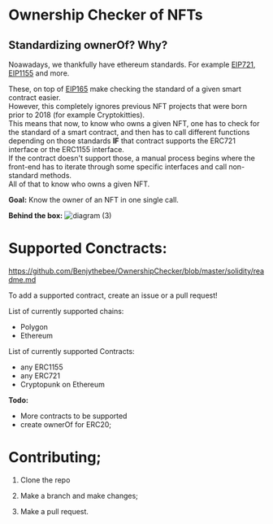 # Ownership Checker of NFTs

## Standardizing ownerOf? Why?

<p>Noawadays, we thankfully have ethereum standards. For example <a href="https://eips.ethereum.org/EIPS/eip-721">EIP721</a>, <a href="https://eips.ethereum.org/EIPS/eip-1155">EIP1155</a> and more.</p>
<p>These, on top of <a href="https://eips.ethereum.org/EIPS/eip-165">EIP165</a> make checking the standard of a given smart contract easier.
<br /> However, this completely ignores previous NFT projects that were born prior to 2018 (for example Cryptokitties).<br/>
    This means that now, to know who owns a given NFT, one has to check for the standard of a smart contract, and then has to call different functions depending on those standards <b>IF</b> that contract supports the ERC721 interface or the ERC1155 interface.<br />
    If the contract doesn't support those, a manual process begins where the front-end has to iterate through some specific interfaces and call non-standard methods.<br/>
    All of that to know who owns a given NFT.
</p>

<strong>Goal:</strong> Know the owner of an NFT in one single call.

<b>Behind the box:</b>
![diagram (3)](https://user-images.githubusercontent.com/38708022/169896291-fc63b6bf-a7e4-4850-bfd4-6db101f552c3.png)

# Supported Conctracts:
https://github.com/Benjythebee/OwnershipChecker/blob/master/solidity/readme.md

To add a supported contract, create an issue or a pull request!


List of currently supported chains:
<ul>
    <li>Polygon</li>
    <li>Ethereum</li>
</ul>
List of currently supported Contracts:
<ul>
    <li>any ERC1155</li>
    <li>any ERC721</li>
    <li>Cryptopunk on Ethereum</li>
</ul>

<b>Todo:</b>
<ul>
    <li>More contracts to be supported</li>
    <li>create ownerOf for ERC20;</li>
</ul>


# Contributing;

1. Clone the repo

2. Make a branch and make changes;

3. Make a pull request.
